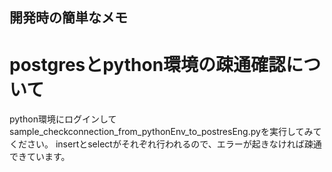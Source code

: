 開発時の簡単なメモ
---

# postgresとpython環境の疎通確認について
python環境にログインしてsample_checkconnection_from_pythonEnv_to_postresEng.pyを実行してみてください。
insertとselectがそれぞれ行われるので、エラーが起きなければ疎通できています。